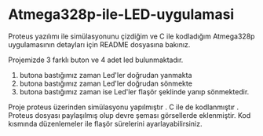 # Atmega328p-ile-LED-uygulamasi
Proteus yazılımı ile simülasyonunu çizdiğim ve C ile kodladığım Atmega328p uygulamasının detayları için README dosyasına bakınız.

Projemizde 3 farklı buton ve 4 adet led bulunmaktadır.
1. butona bastığımız zaman Led'ler doğrudan yanmakta 
2. butona bastığımız zaman Led'ler doğrudan sönmekte
3.  butona bastığımız zaman ise Led'ler flaşör şeklinde yanıp sönmektedir.



Proje proteus üzerinden simülasyonu yapılmıştır . C ile de kodlanmıştır .
Proteus dosyası paylaşılmış olup devre şeması görsellerde eklenmiştir.
Kod kısmında düzenlemeler ile flaşör sürelerini ayarlayabilirsiniz.
